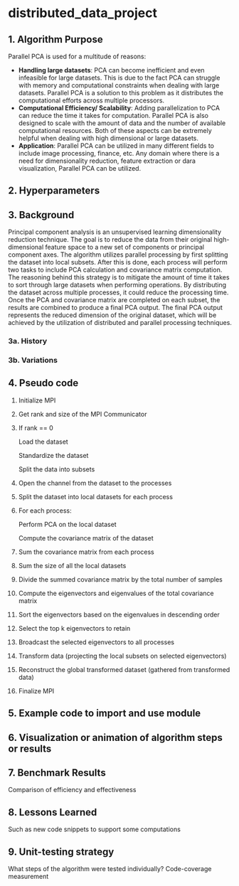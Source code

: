 # distributed_data_project

## 1. Algorithm Purpose
Parallel PCA is used for a multitude of reasons: 
* **Handling large datasets**: PCA can become inefficient and even infeasible for large datasets. This is due to the fact PCA can struggle with memory and computational constraints when dealing with large datasets. Parallel PCA is a solution to this problem as it distributes the computational efforts across multiple processors.
* **Computational Efficiency/ Scalability**: Adding parallelization to PCA can reduce the time it takes for computation. Parallel PCA is also designed to scale with the amount of data and the number of available computational resources. Both of these aspects can be extremely helpful when dealing with high dimensional or large datasets. 
* **Application**: Parallel PCA can be utilized in many different fields to include image processing, finance, etc. Any domain where there is a need for dimensionality reduction, feature extraction or dara visualization, Parallel PCA can be utilized.
## 2. Hyperparameters

## 3. Background
Principal component analysis is an unsupervised learning dimensionality reduction technique. The goal is to reduce the data from their original high- dimensional feature space to a new set of components or principal component axes. The algorithm utilizes parallel processing by first splitting the dataset into local subsets. After this is done, each process will perform two tasks to include PCA calculation and covariance matrix computation. The reasoning behind this strategy is to mitigate the amount of time it takes to sort through large datasets when performing operations. By distributing the dataset across multiple processes, it could reduce the processing time. Once the PCA and covariance matrix are completed on each subset, the results are combined to produce a final PCA output. The final PCA output represents the reduced dimension of the original dataset, which will be achieved by the utilization of distributed and parallel processing techniques. 

### 3a. History


### 3b. Variations

## 4. Pseudo code

1. Initialize MPI
2. Get rank and size of the MPI Communicator
3. If rank == 0
   
      Load the dataset
   
      Standardize the dataset
   
      Split the data into subsets
   
5. Open the channel from the dataset to the processes
6. Split the dataset into local datasets for each process
7. For each process:

    Perform PCA on the local dataset

    Compute the covariance matrix of the dataset

9. Sum the covariance matrix from each process
10. Sum the size of all the local datasets 
11. Divide the summed covariance matrix by the total number of samples
12. Compute the eigenvectors and eigenvalues of the total covariance matrix
13. Sort the eigenvectors based on the eigenvalues in descending order
14. Select the top k eigenvectors to retain
15. Broadcast the selected eigenvectors to all processes
16. Transform data (projecting the local subsets on selected eigenvectors)
17. Reconstruct the global transformed dataset (gathered from transformed data)
18. Finalize MPI


## 5. Example code to import and use module

## 6. Visualization or animation of algorithm steps or results

## 7. Benchmark Results

Comparison of efficiency and effectiveness 

## 8. Lessons Learned
Such as new code snippets to support some computations

## 9. Unit-testing strategy
What steps of the algorithm were tested individually?
Code-coverage measurement
